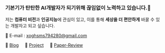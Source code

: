 ### 기본기가 탄탄한 AI개발자가 되기위해 끊임없이 노력하고 있습니다.&#128640;

저는 **컴퓨터 비전**과 **인공지능**에 관심이 있고, 이를 통해 **세상을 더 편안하게** 바꿀 수 있는 개발자고 되고 싶습니다.

&#128231; E-mail : xoghsms794280@gmail.com  

&#128035; [Blog](https://hwangtoemat.github.io/)  &nbsp;&nbsp;&nbsp; &#128036; [Project](https://hwangtoemat.github.io/ai-project/) &nbsp;&nbsp;&nbsp; &#128037; [Paper-Review](https://hwangtoemat.github.io/paper-review/)
